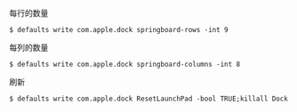 每行的数量

```shell
$ defaults write com.apple.dock springboard-rows -int 9
```

每列的数量

```shell
$ defaults write com.apple.dock springboard-columns -int 8
```

刷新

```shell
$ defaults write com.apple.dock ResetLaunchPad -bool TRUE;killall Dock
```

